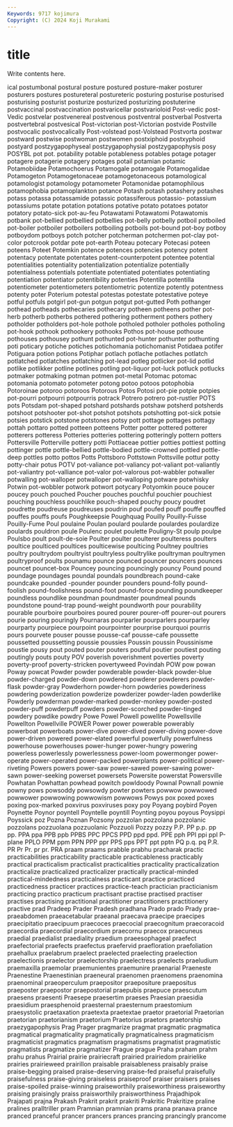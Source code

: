 ```yaml
---
Keywords: 9717 kojimura
Copyright: (C) 2024 Koji Murakami
---
```


# title

Write contents here.



ical postumbonal postural posture postured
posture-maker posturer posturers postures postureteral postureteric posturing posturise posturised posturising
posturist posturize posturized posturizing postuterine postvaccinal postvaccination postvaricellar postvarioloid Post-vedic
post-Vedic postvelar postvenereal postvenous postventral postverbal Postverta postvertebral postvesical Post-victorian
post-Victorian postvide Postville postvocalic postvocalically Post-volstead post-Volstead Postvorta postwar postward
postwise postwoman postwomen postxiphoid postxyphoid postyard postzygapophyseal postzygapophysial postzygapophysis posy
POSYBL pot pot. potability potable potableness potables potage potager potagere
potagerie potagery potages potail potamian potamic Potamobiidae Potamochoerus Potamogale potamogale
Potamogalidae Potamogeton Potamogetonaceae potamogetonaceous potamological potamologist potamology potamometer Potamonidae potamophilous
potamophobia potamoplankton potance Potash potash potashery potashes potass potassa potassamide
potassic potassiferous potassio- potassium potassiums potate potation potations potative potato
potatoes potator potatory potato-sick pot-au-feu Potawatami Potawatomi Potawatomis potbank pot-bellied
potbellied potbellies pot-belly potbelly potboil potboiled pot-boiler potboiler potboilers potboiling
potboils pot-bound pot-boy potboy potboydom potboys potch potcher potcherman potchermen
pot-clay pot-color potcrook potdar pote pot-earth Poteau potecary Potecasi poteen
poteens Poteet Potemkin potence potences potencies potency potent potentacy potentate
potentates potent-counterpotent potentee potential potentialities potentiality potentialization potentialize potentially potentialness
potentials potentiate potentiated potentiates potentiating potentiation potentiator potentibility potenties Potentilla
potentilla potentiometer potentiometers potentiometric potentize potently potentness potenty poter Poterium
potestal potestas potestate potestative poteye potful potfuls potgirl pot-gun potgun
potgut pot-gutted Poth pothanger pothead potheads pothecaries pothecary potheen potheens
pother pot-herb potherb potherbs pothered pothering potherment pothers pothery potholder
potholders pot-hole pothole potholed potholer potholes potholing pot-hook pothook pothookery
pothooks Pothos pot-house pothouse pothouses pothousey pothunt pothunted pot-hunter pothunter
pothunting poti poticary potiche potiches potichomania potichomanist Potidaea potifer Potiguara
potion potions Potiphar potlach potlache potlaches potlatch potlatched potlatches potlatching
pot-lead potleg potlicker pot-lid potlid potlike potlikker potline potlines potling
pot-liquor pot-luck potluck potlucks potmaker potmaking potman potmen pot-metal Potomac
potomac potomania potomato potometer potong potoo potoos potophobia Potoroinae potoroo
potoroos Potorous Potos Potosi pot-pie potpie potpies pot-pourri potpourri potpourris
potrack Potrero potrero pot-rustler POTS pots Potsdam pot-shaped potshard potshards
potshaw potsherd potsherds potshoot potshooter pot-shot potshot potshots potshotting pot-sick
potsie potsies potstick potstone potstones potsy pott pottage pottages pottagy
pottah pottaro potted potteen potteens Potter potter pottered potterer potterers
potteress Potteries potteries pottering potteringly pottern potters Pottersville Potterville pottery
potti Pottiaceae pottier potties pottiest potting pottinger pottle pottle-bellied pottle-bodied
pottle-crowned pottled pottle-deep pottles potto pottos Potts Pottsboro Pottstown Pottsville
pottur potty potty-chair potus POTV pot-valiance pot-valiancy pot-valiant pot-valiantly pot-valiantry
pot-valliance pot-valor pot-valorous pot-wabbler potwaller potwalling pot-walloper potwalloper pot-walloping potware
potwhisky Potwin pot-wobbler potwork potwort potycary Potyomkin pouce poucer poucey
pouch pouched Poucher pouches pouchful pouchier pouchiest pouching pouchless pouchlike
pouch-shaped pouchy poucy poudret poudrette poudreuse poudreuses poudrin pouf poufed
pouff pouffe pouffed pouffes pouffs poufs Poughkeepsie Poughquag Pouilly Pouilly-Fuisse
Pouilly-Fume Poul poulaine Poulan poulard poularde poulardes poulardize poulards pouldron
poule Poulenc poulet poulette Pouligny-St poulp poulpe Poulsbo poult poult-de-soie
Poulter poulter poulterer poulteress poulters poultice poulticed poultices poulticewise poulticing
Poultney poultries poultry poultrydom poultryist poultryless poultrylike poultryman poultrymen poultryproof
poults pounamu pounce pounced pouncer pouncers pounces pouncet pouncet-box Pouncey
pouncing pouncingly pouncy Pound pound poundage poundages poundal poundals poundbreach
pound-cake poundcake pounded -pounder pounder pounders pound-folly pound-foolish pound-foolishness pound-foot
pound-force pounding poundkeeper poundless poundlike poundman poundmaster poundmeal pounds poundstone
pound-trap pound-weight poundworth pour pourability pourable pourboire pourboires poured pourer
pourer-off pourer-out pourers pourie pouring pouringly Pournaras pourparler pourparlers pourparley
pourparty pourpiece pourpoint pourpointer pourprise pourquoi pourris pours pourvete pouser
pousse pousse-caf pousse-cafe poussette poussetted poussetting poussie poussies Poussin poussin
Poussinisme poustie pousy pout pouted pouter pouters poutful poutier poutiest
pouting poutingly pouts pouty POV poverish poverishment poverties poverty poverty-proof
poverty-stricken povertyweed Povindah POW pow powan Poway powcat Powder powder
powderable powder-black powder-blue powder-charged powder-down powdered powderer powderers powder-flask powder-gray
Powderhorn powder-horn powderies powderiness powdering powderization powderize powderizer powder-laden powderlike
Powderly powderman powder-marked powder-monkey powder-posted powder-puff powderpuff powders powder-scorched powder-tinged
powdery powdike powdry Powe Powel Powell powellite Powellsville Powellton Powellville
POWER Power power powerable powerably powerboat powerboats power-dive power-dived power-diving
power-dove power-driven powered power-elated powerful powerfully powerfulness powerhouse powerhouses power-hunger
power-hungry powering powerless powerlessly powerlessness power-loom powermonger power-operate power-operated power-packed
powerplants power-political power-riveting Powers powers power-saw power-sawed power-sawing power-sawn power-seeking
powerset powersets Powersite powerstat Powersville Powhatan Powhattan powhead powitch powldoody
Pownal Pownall pownie powny pows powsoddy powsowdy powter powters powwow
powwowed powwower powwowing powwowism powwows Powys pox poxed poxes poxing
pox-marked poxvirus poxviruses poxy poy Poyang poybird Poyen Poynette Poynor
poyntell Poyntelle poyntill Poynting poyou poyous Poysippi Poyssick poz Pozna
Poznan Pozsony pozzolan pozzolana pozzolanic pozzolans pozzuolana pozzuolanic Pozzuoli Pozzy
pozzy P.P. PP p.p. pp pp. PPA ppa PPB ppb
PPBS PPC PPCS PPD ppd ppd. PPE pph PPI ppi
ppl P-plane PPLO PPM ppm PPN PPP ppr PPS pps
PPT ppt pptn PQ p.q. pq P.R. PR Pr Pr.
pr pr. PRA praam praams prabble prabhu pracharak practic practicabilities
practicability practicable practicableness practicably practical practicalism practicalist practicalities practicality practicalization
practicalize practicalized practicalizer practically practical-minded practical-mindedness practicalness practicant practice practiced
practicedness practicer practices practice-teach practician practicianism practicing practico practicum practisant
practise practised practiser practises practising practitional practitioner practitioners practitionery practive
prad Pradeep Prader Pradesh pradhana Prado prado Prady prae- praeabdomen
praeacetabular praeanal praecava praecipe praecipes praecipitatio praecipuum praecoces praecocial praecognitum
praecoracoid praecordia praecordial praecordium praecornu praecox praecuneus praedial praedialist praediality
praedium praeesophageal praefect praefectorial praefects praefectus praefervid praefloration praefoliation praehallux
praelabrum praelect praelected praelecting praelection praelectionis praelector praelectorship praelectress praelects
praeludium praemaxilla praemolar praemunientes praemunire praenarial Praeneste Praenestine Praenestinian praeneural
praenomen praenomens praenomina praenominal praeoperculum praepositor praepositure praepositus praeposter praepostor
praepostorial praepubis praepuce praescutum praesens praesenti Praesepe praesertim praeses Praesian
praesidia praesidium praesphenoid praesternal praesternum praestomium praesystolic praetaxation praetexta praetextae
praetor praetorial Praetorian praetorian praetorianism praetorium Praetorius praetors praetorship praezygapophysis
Prag Prager pragmarize pragmat pragmatic pragmatica pragmatical pragmaticality pragmatically pragmaticalness
pragmaticism pragmaticist pragmatics pragmatism pragmatisms pragmatist pragmatistic pragmatists pragmatize pragmatizer
Prague prague Praha praham prahm prahu prahus Prairial prairie prairiecraft
prairied prairiedom prairielike prairies prairieweed prairillon praisable praisableness praisably praise
praise-begging praised praise-deserving praise-fed praiseful praisefully praisefulness praise-giving praiseless praiseproof
praiser praisers praises praise-spoiled praise-winning praiseworthily praiseworthiness praiseworthy praising praisingly
praiss praisworthily praisworthiness Prajadhipok Prajapati prajna Prakash Prakrit prakrit prakriti
Prakritic Prakritize praline pralines pralltriller pram Pramnian pramnian prams prana
pranava prance pranced pranceful prancer prancers prances prancing prancingly prancome
